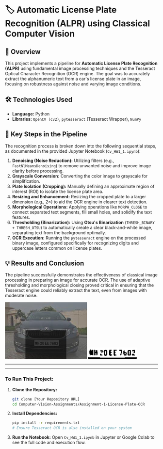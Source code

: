 # 🏷️ Automatic License Plate Recognition (ALPR) using Classical Computer Vision

## 📝 Overview
This project implements a pipeline for **Automatic License Plate Recognition (ALPR)** using fundamental image processing techniques and the Tesseract Optical Character Recognition (OCR) engine. The goal was to accurately extract the alphanumeric text from a car's license plate in an image, focusing on robustness against noise and varying image conditions.

## 🛠️ Technologies Used
* **Language:** Python
* **Libraries:** `OpenCV (cv2)`, `pytesseract` (Tesseract Wrapper), `NumPy`

## 🚀 Key Steps in the Pipeline

The recognition process is broken down into the following sequential steps, as documented in the provided Jupyter Notebook (`Cv_HW1_1.ipynb`):

1.  **Denoising (Noise Reduction):** Utilizing filters (e.g., `FastNlMeansDenoising`) to remove unwanted noise and improve image clarity before processing.
2.  **Grayscale Conversion:** Converting the color image to grayscale for simplification.
3.  **Plate Isolation (Cropping):** Manually defining an approximate region of interest (ROI) to isolate the license plate area.
4.  **Resizing and Enhancement:** Resizing the cropped plate to a larger dimension (e.g., $2 \times$) to aid the OCR engine in clearer text detection.
5.  **Morphological Operations:** Applying operations like `MORPH_CLOSE` to connect separated text segments, fill small holes, and solidify the text features.
6.  **Thresholding (Binarization):** Using **Otsu's Binarization** (`THRESH_BINARY + THRESH_OTSU`) to automatically create a clear black-and-white image, separating text from the background optimally.
7.  **OCR Execution:** Running the `pytesseract` engine on the processed binary image, configured specifically for recognizing digits and uppercase letters common on license plates.

## 💡 Results and Conclusion

The pipeline successfully demonstrates the effectiveness of classical image processing in preparing an image for accurate OCR. The use of adaptive thresholding and morphological closing proved critical in ensuring that the Tesseract engine could reliably extract the text, even from images with moderate noise.

![images](https://github.com/MahdisSep/Computer-Vision-Fundamentals-and-GPU-Acceleration/blob/main/Assignment-1-License-Plate-OCR/results/car.jpg)
![images](https://github.com/MahdisSep/Computer-Vision-Fundamentals-and-GPU-Acceleration/blob/main/Assignment-1-License-Plate-OCR/results/results1.png)

-----

---

### **To Run This Project:**

1.  **Clone the Repository:**
    ```bash
    git clone [Your Repository URL]
    cd Computer-Vision-Assignments/Assignment-1-License-Plate-OCR
    ```
2.  **Install Dependencies:**
    ```bash
    pip install -r requirements.txt
    # Ensure Tesseract OCR is also installed on your system
    ```
3.  **Run the Notebook:**
    Open `Cv_HW1_1.ipynb` in Jupyter or Google Colab to see the full code and execution flow.